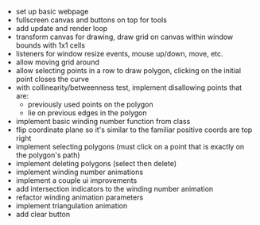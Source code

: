 - set up basic webpage
- fullscreen canvas and buttons on top for tools
- add update and render loop
- transform canvas for drawing, draw grid on canvas within window bounds with 1x1 cells
- listeners for window resize events, mouse up/down, move, etc.
- allow moving grid around
- allow selecting points in a row to draw polygon, clicking on the initial point closes the curve
- with collinearity/betweenness test, implement disallowing points that are:
	- previously used points on the polygon
	- lie on previous edges in the polygon
- implement basic winding number function from class
- flip coordinate plane so it's similar to the familiar positive coords are top right
- implement selecting polygons (must click on a point that is exactly on the polygon's path)
- implement deleting polygons (select then delete)
- implement winding number animations
- implement a couple ui improvements
- add intersection indicators to the winding number animation
- refactor winding animation parameters
- implement triangulation animation
- add clear button